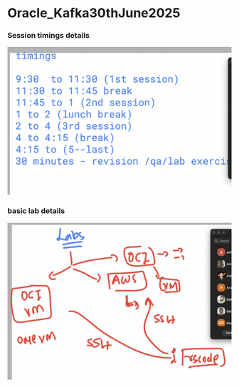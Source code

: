 # Oracle_Kafka30thJune2025

### Session timings details 

<img src="time.png">

### basic lab details 

<img src="lab.png">